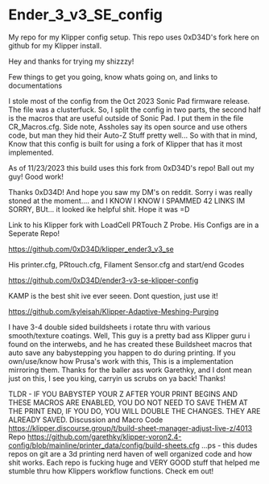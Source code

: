 # Ender_3_v3_SE_config
My repo for my Klipper config setup. This repo uses 0xD34D's fork here on github for my Klipper install.

Hey and thanks for trying my shizzzy!

Few things to get you going, know whats going on, and links to documentations

I stole most of the config from the Oct 2023 Sonic Pad firmware release. The file was a clusterfuck.
So, I split the config in two parts, the second half is the macros that are useful outside of Sonic Pad.
I put them in the file CR_Macros.cfg. Side note, Assholes say its open source and use others code, but man
they hid their Auto-Z Stuff pretty well... So with that in mind, Know that this config is built 
for using a fork of Klipper that has it most implemented.

As of 11/23/2023 this build uses this fork from 0xD34D's repo! Ball out my guy! Good work!

Thanks 0xD34D! And hope you saw my DM's on reddit. Sorry i was really stoned at the moment....
and I KNOW I KNOW I SPAMMED 42 LINKS IM SORRY, BUt... it looked ike helpful shit. Hope it was =D

Link to his Klipper fork with LoadCell PRTouch Z Probe. His Configs are in a Seperate Repo!

https://github.com/0xD34D/klipper_ender3_v3_se

His printer.cfg, PRtouch.cfg, Filament Sensor.cfg and start/end Gcodes

https://github.com/0xD34D/ender3-v3-se-klipper-config

KAMP is the best shit ive ever seeen. Dont question, just use it! 

https://github.com/kyleisah/Klipper-Adaptive-Meshing-Purging

I have 3-4 double sided buildsheets i rotate thru with various smooth/texture coatings. Well, This guy is a pretty bad ass Klipper guru i found on the interwebs, and he has created these Buildsheet macros that auto save any babystepping you happen to do during printing. If you own/use/know how Prusa's work with this, This is a implementation mirroring them. Thanks for the baller ass work Garethky, and I dont mean just on this, I see you king, carryin us scrubs on ya back! Thanks!

TLDR - IF YOU BABYSTEP YOUR Z AFTER YOUR PRINT BEGINS AND THESE MACROS ARE ENABLED, YOU DO NOT NEED TO SAVE THEM AT THE PRINT END, IF YOU DO, YOU WILL DOUBLE THE CHANGES. THEY ARE ALREADY SAVED.
Discussion and Macro Code
https://klipper.discourse.group/t/build-sheet-manager-adjust-live-z/4013
Repo
https://github.com/garethky/klipper-voron2.4-config/blob/mainline/printer_data/config/build-sheets.cfg
...ps - this dudes repos on git are a 3d printing nerd haven of well organized code and how shit works. 
Each repo is fucking huge and VERY GOOD stuff that helped me stumble thru how Klippers workflow functions.
Check em out!


